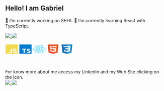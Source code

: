 ## Hello! I am Gabriel

🔭 I’m currently working on SEFA.
🌱 I’m currently learning React with TypeScript.
 
 <div>
  <a href="https://github.com/Gabriel-Fernandes1917">
  <img height="180em" src="https://github-readme-stats.vercel.app/api?username=Gabriel-Fernandes1917&show_icons=true&theme=dark&include_all_commits=true&count_private=true"/>
  <img height="180em" src="https://github-readme-stats.vercel.app/api/top-langs/?username=Gabriel-Fernandes1917&layout=compact&langs_count=7&theme=dark"/>
  </a>
</div>

  <div style="display: inline_block"><br>
    <img align="center" alt="Rafa-Js" height="30" width="40" src="https://raw.githubusercontent.com/devicons/devicon/master/icons/javascript/javascript-plain.svg">
    <img align="center" alt="Rafa-Ts" height="30" width="40" src="https://raw.githubusercontent.com/devicons/devicon/master/icons/typescript/typescript-plain.svg">
    <img align="center" alt="Rafa-React" height="30" width="40" src="https://raw.githubusercontent.com/devicons/devicon/master/icons/react/react-original.svg">
    <img align="center" alt="Rafa-HTML" height="30" width="40" src="https://raw.githubusercontent.com/devicons/devicon/master/icons/html5/html5-original.svg">
    <img align="center" alt="Rafa-CSS" height="30" width="40" src="https://raw.githubusercontent.com/devicons/devicon/master/icons/css3/css3-original.svg">
  </div>
 
 <div>
  </br> </br>
  <p>For know more about me access my Linkedin and my Web Site clicking on the icon. <br/> <a href ="https://www.linkedin.com/in/gabriel-guilherme-santos-fernandes/">     <img src="https://img.icons8.com/color/48/000000/linkedin.png"/> </a>
  <a href = "https://repositorio-react.vercel.app/">
  <img src="https://img.icons8.com/glyph-neue/64/000000/application-window.png"/>
  </a>
  </p>
 </div>
